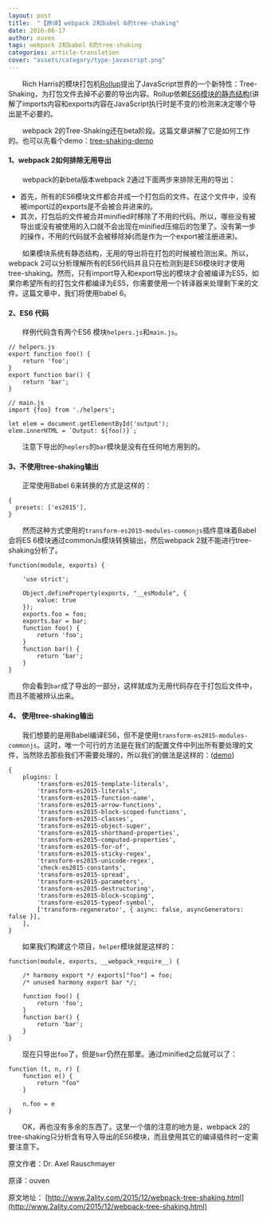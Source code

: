 ```yaml
---
layout: post
title:  "【原译】webpack 2和babel 6的tree-shaking"
date: 2016-06-17
author: ouven
tags: webpack 2和babel 6的tree-shaking
categories: article-translation
cover: "assets/category/type-javascript.png"
---
```


&emsp;&emsp;Rich Harris的模块打包机[Rollup](https://github.com/rollup/rollup)提出了JavaScript世界的一个新特性：Tree-Shaking，为打包文件去掉不必要的导出内容。Rollup依赖[ES6模块的静态结构](http://exploringjs.com/es6/ch_modules.html#static-module-structure)(讲解了imports内容和exports内容在JavaScript执行时是不变的)检测来决定哪个导出是不必要的。

&emsp;&emsp;webpack 2的Tree-Shaking还在beta阶段。这篇文章讲解了它是如何工作的。也可以先看个demo：[tree-shaking-demo](https://github.com/rauschma/tree-shaking-demo)

#### 1、webpack 2如何排除无用导出

&emsp;&emsp;webpack的新beta版本webpack 2通过下面两步来排除无用的导出：

- 首先，所有的ES6模块文件都合并成一个打包后的文件。在这个文件中，没有被import过的exports是不会被合并进来的。
- 其次，打包后的文件被合并minified时移除了不用的代码。所以，哪些没有被导出或没有被使用的入口就不会出现在minified压缩后的包里了。没有第一步的操作，不用的代码就不会被移除掉(而是作为一个export被注册进来)。

&emsp;&emsp;如果模块系统有静态结构，无用的导出将在打包的时候被检测出来。所以，webpack 2可以分析理解所有的ES6代码并且只在检测到是ES6模块时才使用tree-shaking。然而，只有import导入和export导出的模块才会被编译为ES5，如果你希望所有的打包文件都编译为ES5，你需要使用一个转译器来处理剩下来的文件。这篇文章中，我们将使用babel 6。

#### 2、ES6 代码

&emsp;&emsp;样例代码含有两个ES6 模块`helpers.js`和`main.js`。

```
// helpers.js
export function foo() {
    return 'foo';
}
export function bar() {
    return 'bar';
}
```

```
// main.js
import {foo} from './helpers';

let elem = document.getElementById('output');
elem.innerHTML = `Output: ${foo()}`;
```

&emsp;&emsp;注意下导出的`heplers`的`bar`模块是没有在任何地方用到的。

#### 3、不使用tree-shaking输出

&emsp;&emsp;正常使用Babel 6来转换的方式是这样的：

```
{
  presets: ['es2015'],
}
```

&emsp;&emsp;然而这种方式使用的`transform-es2015-modules-commonjs`插件意味着Babel会将ES 6模块通过commonJs模块转换输出，然后webpack 2就不能进行tree-shaking分析了。

```
function(module, exports) {
    
    'use strict';

    Object.defineProperty(exports, "__esModule", {
        value: true
    });
    exports.foo = foo;
    exports.bar = bar;
    function foo() {
        return 'foo';
    }
    function bar() {
        return 'bar';
    }
}
```

&emsp;&emsp;你会看到`bar`成了导出的一部分，这样就成为无用代码存在于打包后文件中，而且不能被辨认出来。

#### 4、 使用tree-shaking输出

&emsp;&emsp;我们想要的是用Babel编译ES6，但不是使用`transform-es2015-modules-commonjs`。这时，唯一个可行的方法是在我们的配置文件中列出所有要处理的文件，当然除去那些我们不需要处理的，所以我们的做法是这样的：([demo](https://github.com/babel/babel/blob/472ad1e6a6d4d0dd199078fdb08c5bc16c75b5a9/packages/babel-preset-es2015/index.js))

```
{
    plugins: [
        'transform-es2015-template-literals',
        'transform-es2015-literals',
        'transform-es2015-function-name',
        'transform-es2015-arrow-functions',
        'transform-es2015-block-scoped-functions',
        'transform-es2015-classes',
        'transform-es2015-object-super',
        'transform-es2015-shorthand-properties',
        'transform-es2015-computed-properties',
        'transform-es2015-for-of',
        'transform-es2015-sticky-regex',
        'transform-es2015-unicode-regex',
        'check-es2015-constants',
        'transform-es2015-spread',
        'transform-es2015-parameters',
        'transform-es2015-destructuring',
        'transform-es2015-block-scoping',
        'transform-es2015-typeof-symbol',
        ['transform-regenerator', { async: false, asyncGenerators: false }],
    ],
}
```

&emsp;&emsp;如果我们构建这个项目，`helper`模块就是这样的：

```
function(module, exports, __webpack_require__) {
    
    /* harmony export */ exports["foo"] = foo;
    /* unused harmony export bar */;

    function foo() {
        return 'foo';
    }
    function bar() {
        return 'bar';
    }
}
```

&emsp;&emsp;现在只导出`foo`了，但是`bar`仍然在那里。通过minified之后就可以了：

```
function (t, n, r) {
    function e() {
        return "foo"
    }

    n.foo = e
}
```


&emsp;&emsp;OK，再也没有多余的东西了。这里一个值的注意的地方是，webpack 2的tree-shaking只分析含有导入导出的ES6模块，而且使用其它的编译插件时一定需要注意下。


原文作者：Dr. Axel Rauschmayer

原译：ouven

原文地址： [http://www.2ality.com/2015/12/webpack-tree-shaking.html](http://www.2ality.com/2015/12/webpack-tree-shaking.html)
